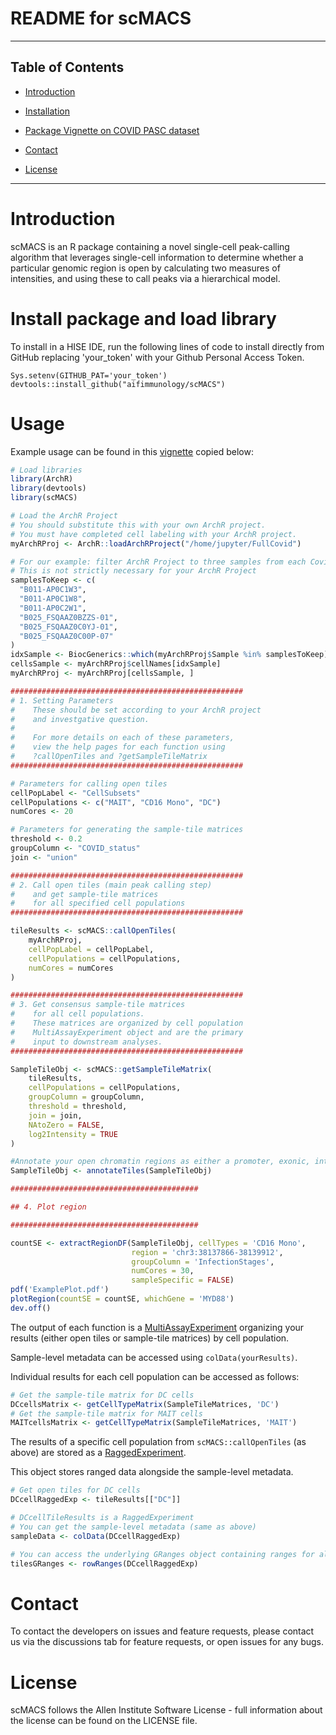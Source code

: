 README for scMACS
===============

* * *

Table of Contents
-----------------

* [Introduction](#introduction)
* [Installation](#library)
* [Package Vignette on COVID PASC dataset](#vignette)

* [Contact](#contact)
* [License](#license)

* * *

# <a name="introduction"></a> Introduction
scMACS is an R package containing a novel single-cell peak-calling algorithm that leverages single-cell information to determine whether a particular genomic region is open by calculating two measures of intensities, and using these to call peaks via a hierarchical model. 

# <a name="library"></a> Install package and load library

To install in a HISE IDE, run the following lines of code to install directly from GitHub replacing 'your_token' with your Github Personal Access Token. 
    
    Sys.setenv(GITHUB_PAT='your_token') 
    devtools::install_github("aifimmunology/scMACS")

# <a name="vignette"></a> Usage
Example usage can be found in this [vignette](vignettes/COVID_example.R) copied below:
```R
# Load libraries
library(ArchR)
library(devtools)
library(scMACS)

# Load the ArchR Project
# You should substitute this with your own ArchR project.
# You must have completed cell labeling with your ArchR project.
myArchRProj <- ArchR::loadArchRProject("/home/jupyter/FullCovid")

# For our example: filter ArchR Project to three samples from each Covid Status
# This is not strictly necessary for your ArchR Project 
samplesToKeep <- c(
  "B011-AP0C1W3", 
  "B011-AP0C1W8", 
  "B011-AP0C2W1",
  "B025_FSQAAZ0BZZS-01",
  "B025_FSQAAZ0C0YJ-01",
  "B025_FSQAAZ0C00P-07"
)
idxSample <- BiocGenerics::which(myArchRProj$Sample %in% samplesToKeep)
cellsSample <- myArchRProj$cellNames[idxSample]
myArchRProj <- myArchRProj[cellsSample, ]

####################################################
# 1. Setting Parameters
#    These should be set according to your ArchR project
#    and investgative question.
#
#    For more details on each of these parameters, 
#    view the help pages for each function using 
#    ?callOpenTiles and ?getSampleTileMatrix
####################################################

# Parameters for calling open tiles
cellPopLabel <- "CellSubsets" 
cellPopulations <- c("MAIT", "CD16 Mono", "DC")
numCores <- 20

# Parameters for generating the sample-tile matrices
threshold <- 0.2
groupColumn <- "COVID_status"
join <- "union"

####################################################
# 2. Call open tiles (main peak calling step)
#    and get sample-tile matrices
#    for all specified cell populations
####################################################

tileResults <- scMACS::callOpenTiles( 
    myArchRProj,
    cellPopLabel = cellPopLabel,
    cellPopulations = cellPopulations,
    numCores = numCores
)

####################################################
# 3. Get consensus sample-tile matrices
#    for all cell populations.
#    These matrices are organized by cell population
#    MultiAssayExperiment object and are the primary 
#    input to downstream analyses.
####################################################

SampleTileObj <- scMACS::getSampleTileMatrix( 
    tileResults,
    cellPopulations = cellPopulations,
    groupColumn = groupColumn,
    threshold = threshold,
    join = join,
    NAtoZero = FALSE,
    log2Intensity = TRUE
)

#Annotate your open chromatin regions as either a promoter, exonic, intronic, or distal region. Gene names are given for all but distal. 
SampleTileObj <- annotateTiles(SampleTileObj)

##########################################

## 4. Plot region 

##########################################

countSE <- extractRegionDF(SampleTileObj, cellTypes = 'CD16 Mono',
                           region = 'chr3:38137866-38139912', 
                           groupColumn = 'InfectionStages',
                           numCores = 30,
                           sampleSpecific = FALSE)
pdf('ExamplePlot.pdf')
plotRegion(countSE = countSE, whichGene = 'MYD88')
dev.off()

```

The output of each function is a [MultiAssayExperiment](https://www.bioconductor.org/packages/devel/bioc/vignettes/MultiAssayExperiment/inst/doc/MultiAssayExperiment.html#overview-of-the-multiassayexperiment-class) organizing your results (either open tiles or sample-tile matrices) by cell population.

Sample-level metadata can be accessed using `colData(yourResults)`. 

Individual results for each cell population can be accessed as follows:
```R
# Get the sample-tile matrix for DC cells
DCcellsMatrix <- getCellTypeMatrix(SampleTileMatrices, 'DC')
# Get the sample-tile matrix for MAIT cells
MAITcellsMatrix <- getCellTypeMatrix(SampleTileMatrices, 'MAIT')

```

The results of a specific cell population from `scMACS::callOpenTiles` (as above) are stored as a [RaggedExperiment](https://bioconductor.org/packages/release/bioc/vignettes/RaggedExperiment/inst/doc/RaggedExperiment.html).

This object stores ranged data alongside the sample-level metadata.

```R
# Get open tiles for DC cells
DCcellRaggedExp <- tileResults[["DC"]]

# DCcellTileResults is a RaggedExperiment
# You can get the sample-level metadata (same as above)
sampleData <- colData(DCcellRaggedExp)

# You can access the underlying GRanges object containing ranges for all samples
tilesGRanges <- rowRanges(DCcellRaggedExp)

```


# <a name="contact"></a> Contact

To contact the developers on issues and feature requests, please contact us via the discussions tab for feature requests, or open issues for any bugs. 
    
# <a name="license"></a> License

scMACS follows the Allen Institute Software License - full information about the license can be found on the LICENSE file. 
